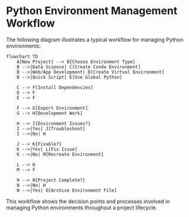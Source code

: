 # Python Environment Management Workflow

The following diagram illustrates a typical workflow for managing Python environments:

```mermaid
flowchart TD
    A[New Project] --> B{Choose Environment Type}
    B -->|Data Science| C[Create Conda Environment]
    B -->|Web/App Development| D[Create Virtual Environment]
    B -->|Quick Script| E[Use Global Python]
    
    C --> F[Install Dependencies]
    D --> F
    E --> F
    
    F --> G[Export Environment]
    G --> H[Development Work]
    
    H --> I{Environment Issues?}
    I -->|Yes| J[Troubleshoot]
    I -->|No| H
    
    J --> K{Fixable?}
    K -->|Yes| L[Fix Issue]
    K -->|No| M[Recreate Environment]
    
    L --> H
    M --> F
    
    H --> N{Project Complete?}
    N -->|No| H
    N -->|Yes| O[Archive Environment File]
```

This workflow shows the decision points and processes involved in managing Python environments throughout a project lifecycle.